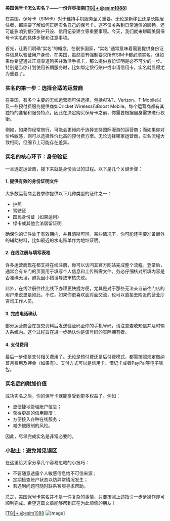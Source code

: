 **美国保号卡怎么实名？——一份详尽指南[[TG💪+ @esim1088](https://t.me/s/esim1088)]**

在美国，保号卡（SIM卡）对于维持手机服务至关重要。无论是新移民还是长期居住者，都需要了解如何正确实名自己的保号卡。这不仅关系到日常通信的顺畅，还可能影响到银行账户开设、信用记录建立等重要事项。今天，我们就来聊聊美国保号卡实名的具体步骤和注意事项。

首先，让我们明确“实名”的概念。在很多国家，“实名”通常意味着需要提供身份证件信息以验证用户身份。在美国，虽然没有强制要求所有SIM卡都必须实名，但如果你希望通过正规渠道购买并激活手机卡，那么提供身份证明是必不可少的一步。特别是当你计划使用长期服务时，比如绑定银行账户或申请信用卡，实名就显得尤为重要了。

### 实名的第一步：选择合适的运营商

在美国，有多个主要的无线运营商可供选择，包括AT&T、Verizon、T-Mobile以及一些预付费服务提供商如Cricket Wireless和Boost Mobile。每个运营商都有其独特的套餐和服务特点，因此在决定购买保号卡之前，你需要根据自身需求进行权衡。

例如，如果你经常旅行，可能会更倾向于选择支持国际漫游的运营商；而如果你对价格敏感，则可以选择性价比高的预付费方案。无论选择哪家运营商，实名流程大致相同，但细节上可能存在差异。

### 实名的核心环节：身份验证

一旦选定运营商，接下来就是身份验证的过程。以下是几个关键步骤：

#### 1. 提供有效的身份证明文件

大多数运营商会要求你提供以下几种类型的证件之一：
- 护照
- 驾驶证
- 国民身份证（如果适用）
- 绿卡或其他合法居留证明

确保你的证件处于有效期内，并且清晰可辨。某些情况下，你可能还需要准备额外的辅助材料，比如最近的水电账单作为地址证明。

#### 2. 在线注册与填写表格

许多运营商现在都支持在线注册，你可以访问其官方网站完成整个流程。登录后，通常会有专门的页面用于填写个人信息和上传所需文件。务必仔细核对所填内容是否准确无误，避免因小错误导致审核失败。

此外，在线注册往往比线下办理更快捷方便，尤其是对于那些无法亲自前往门店的用户来说更是如此。不过，如果你更喜欢面对面交流，也可以直接去附近的营业厅咨询工作人员。

#### 3. 完成电话确认

部分运营商会在提交资料后发送验证码至你的手机号码，请注意查收短信并及时输入系统内。这个过程旨在进一步确认你是该号码的实际拥有者。

#### 4. 支付费用

最后一步便是支付相关费用了。无论是预付费还是后付费模式，都需按照规定缴纳首月费用及押金（如果有）。支付方式可以是信用卡、借记卡或者PayPal等电子钱包。

### 实名后的附加价值

成功实名之后，你的保号卡就能享受到更多权益了。例如：
- 更便捷地管理账户信息；
- 获得更高的信用额度；
- 方便接入各种在线服务；
- 减少被限制的风险。

因此，尽早完成实名是非常必要的。

### 小贴士：避免常见误区

在这里给大家分享几个容易忽略的小技巧：
- 不要随意透露个人敏感信息给不可信来源；
- 定期检查账户状态以防异常情况发生；
- 若遇到问题可随时联系客服寻求帮助。

总之，美国保号卡实名并不是一件复杂的事情，只要按照上述指引一步步操作即可顺利完成。希望这篇文章能够帮到正在为此烦恼的朋友！

[[TG💪+ @esim1088](https://t.me/s/esim1088) ![Image](https://i.postimg.cc/4NQfJmqS/Snipaste-2025-05-13-00-14-12.png)]